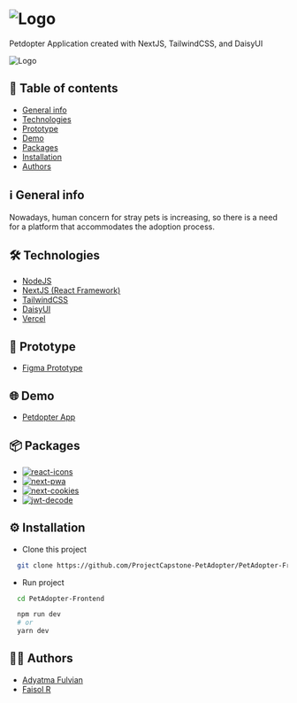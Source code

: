 
# ![Logo](https://storage.googleapis.com/be10-petdopter/petdopter/logo/text-logo-petdopter.png)

Petdopter Application created with NextJS, TailwindCSS, and DaisyUI

![Logo](https://storage.googleapis.com/be10-petdopter/petdopter/logo/logo-petdopter.png)


## 📜 Table of contents


* [General info](#ℹ️-general-info)
* [Technologies](#%EF%B8%8F-technologies)
* [Prototype](#-prototype)
* [Demo](#-demo)
* [Packages](#-packages)
* [Installation](#%EF%B8%8F-installation)
* [Authors](#-authors)
## ℹ️ General info

Nowadays, human concern for stray pets is increasing, so there is a need for a platform that accommodates the adoption process.

## 🛠️ Technologies

- [NodeJS](https://nodejs.org/en/)
- [NextJS (React Framework)](https://nextjs.org/)
- [TailwindCSS](https://tailwindcss.com/docs/installation)
- [DaisyUI](https://daisyui.com/docs/install/)
- [Vercel](https://vercel.com/)
## 📱 Prototype

- [Figma Prototype](https://www.figma.com/proto/xZ4zMaF5CuYk2bFHfobnZe/Petdopter-UI%2FUX-Design?page-id=0%3A1&node-id=18%3A2&viewport=292%2C209%2C0.11&scaling=scale-down&starting-point-node-id=18%3A2&show-proto-sidebar=1)
## 🌐 Demo

- [Petdopter App](https://pet-adopter-capstone-project.vercel.app)


## 📦 Packages

- [![react-icons](https://img.shields.io/npm/v/react-icons/latest?label=react-icons&logo=npm&style=for-the-badge)](http://react-icons.github.io/react-icons)
- [![next-pwa](https://img.shields.io/npm/v/next-pwa/latest?label=next-pwa&logo=npm&style=for-the-badge)](https://www.npmjs.com/package/next-pwa/v/5.5.4)
- [![next-cookies](https://img.shields.io/npm/v/next-cookies/latest?label=next-cookies&logo=npm&style=for-the-badge)](https://www.npmjs.com/package/next-cookies/v/2.0.3)
- [![jwt-decode](https://img.shields.io/npm/v/jwt-decode/latest?label=jwt-decode&logo=npm&style=for-the-badge)](https://www.npmjs.com/package/jwt-decode)

## ⚙️ Installation

- Clone this project

```bash
  git clone https://github.com/ProjectCapstone-PetAdopter/PetAdopter-Frontend.git
```
- Run project
```bash
  cd PetAdopter-Frontend

  npm run dev
  # or
  yarn dev
```
## 🧑‍💻 Authors

- [Adyatma Fulvian](https://github.com/Blueneon28)
- [Faisol R](https://github.com/faisolrr)

